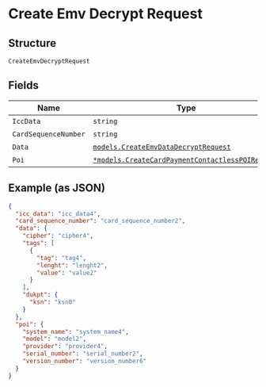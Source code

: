 
# Create Emv Decrypt Request

## Structure

`CreateEmvDecryptRequest`

## Fields

| Name | Type | Tags | Description |
|  --- | --- | --- | --- |
| `IccData` | `string` | Required | - |
| `CardSequenceNumber` | `string` | Required | - |
| `Data` | [`models.CreateEmvDataDecryptRequest`](../../doc/models/create-emv-data-decrypt-request.md) | Required | - |
| `Poi` | [`*models.CreateCardPaymentContactlessPOIRequest`](../../doc/models/create-card-payment-contactless-poi-request.md) | Optional | - |

## Example (as JSON)

```json
{
  "icc_data": "icc_data4",
  "card_sequence_number": "card_sequence_number2",
  "data": {
    "cipher": "cipher4",
    "tags": [
      {
        "tag": "tag4",
        "lenght": "lenght2",
        "value": "value2"
      }
    ],
    "dukpt": {
      "ksn": "ksn0"
    }
  },
  "poi": {
    "system_name": "system_name4",
    "model": "model2",
    "provider": "provider4",
    "serial_number": "serial_number2",
    "version_number": "version_number6"
  }
}
```

